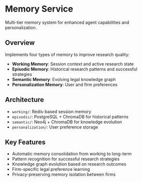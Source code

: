 # Memory Service

Multi-tier memory system for enhanced agent capabilities and personalization.

## Overview

Implements four types of memory to improve research quality:
- **Working Memory**: Session context and active research state
- **Episodic Memory**: Historical research patterns and successful strategies
- **Semantic Memory**: Evolving legal knowledge graph
- **Personalization Memory**: User and firm preferences

## Architecture

- `working/`: Redis-based session memory
- `episodic/`: PostgreSQL + ChromaDB for historical patterns
- `semantic/`: Neo4j + ChromaDB for knowledge evolution
- `personalization/`: User preference storage

## Key Features

- Automatic memory consolidation from working to long-term
- Pattern recognition for successful research strategies
- Knowledge graph evolution based on research outcomes
- Firm-specific legal preference learning
- Privacy-preserving memory isolation between firms